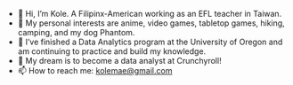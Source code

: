 <!---
kolemae/kolemae is a ✨ special ✨ repository because its `README.md` (this file) appears on your GitHub profile.
You can click the Preview link to take a look at your changes.
--->
- 👋 Hi, I’m Kole. A Filipinx-American working as an EFL teacher in Taiwan.
- 👀 My personal interests are anime, video games, tabletop games, hiking, camping, and my dog Phantom.
- 🌱 I’ve finished a Data Analytics program at the University of Oregon and am continuing to practice and build my knowledge.
- 💞️ My dream is to become a data analyst at Crunchyroll!
- 📫 How to reach me: kolemae@gmail.com
